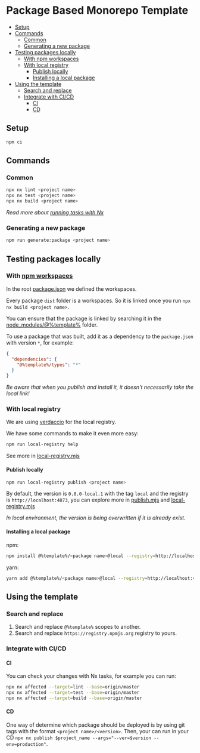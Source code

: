 # Package Based Monorepo Template

- [Setup](#setup)
- [Commands](#commands)
  - [Common](#common)
  - [Generating a new package](#generating-a-new-package)
- [Testing packages locally](#testing-packages-locally)
  - [With npm workspaces](#with-npm-workspaces)
  - [With local registry](#with-local-registry)
    - [Publish locally](#publish-locally)
    - [Installing a local package](#installing-a-local-package)
- [Using the template](#using-the-template)
  - [Search and replace](#search-and-replace)
  - [Integrate with CI/CD](#integrate-with-cicd)
    - [CI](#ci)
    - [CD](#cd)

## Setup

```bash
npm ci
```

## Commands

### Common

```bash
npx nx lint <project name>
npx nx test <project name>
npx nx build <project name>
```

_Read more about [running tasks with Nx](https://nx.dev/core-features/run-tasks)_

### Generating a new package

```bash
npm run generate:package <project name>
```

## Testing packages locally

### With [npm workspaces](https://docs.npmjs.com/cli/v9/using-npm/workspaces)

In the root [package.json](package.json) we defined the workspaces.

Every package `dist` folder is a workspaces. So it is linked once you run `npx nx build <project name>`.

You can ensure that the package is linked by searching it in the [node_modules/@%template%](node_modules/@%template%) folder.

To use a package that was built, add it as a dependency to the `package.json` with version `*`, for example:

```json
{
  "dependencies": {
    "@%template%/types": "*"
  }
}
```

_Be aware that when you publish and install it, it doesn't necessarily take the local link!_

### With local registry

We are using [verdaccio](https://verdaccio.org/) for the local registry.

We have some commands to make it even more easy:

```bash
npm run local-registry help
```

See more in [local-registry.mjs](tools/scripts/local-registry.mjs)

#### Publish locally

```bash
npm run local-registry publish <project name>
```

By default, the version is `0.0.0-local.1` with the tag `local` and the registry is `http://localhost:4873`, you can explore more in [publish.mjs](tools/scripts/publish.mjs) and [local-registry.mjs](tools/scripts/local-registry.mjs)

_In local environment, the version is being overwritten if it is already exist._

#### Installing a local package

npm:

```bash
npm install @%template%/<package name>@local --registry=http://localhost:4873
```

yarn:

```bash
yarn add @%template%/<package name>@local --registry=http://localhost:4873
```

## Using the template

### Search and replace

1. Search and replace `@%template%` scopes to another.
2. Search and replace `https://registry.npmjs.org` registry to yours.

### Integrate with CI/CD

#### CI

You can check your changes with Nx tasks, for example you can run:

```bash
npx nx affected --target=lint --base=origin/master
npx nx affected --target=test --base=origin/master
npx nx affected --target=build --base=origin/master
```

#### CD

One way of determine which package should be deployed is by using git tags with the format `<project name>/<version>`. Then, your can run in your CD `npx nx publish $project_name --args="--ver=$version --env=production"`.
